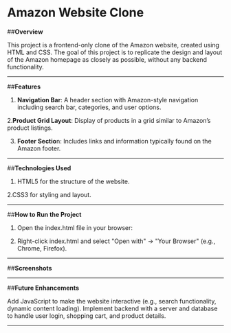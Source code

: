 # **Amazon Website Clone** 

##**Overview**

This project is a frontend-only clone of the Amazon website, created using HTML and CSS. The goal of this project is to replicate the design and layout of the Amazon homepage as closely as possible, without any backend functionality.

*********************************************************************************************************************************************************************************************************************

##**Features**

1. **Navigation Bar**: A header section with Amazon-style navigation including search bar, categories, and user options.
   
2.**Product Grid Layout**: Display of products in a grid similar to Amazon’s product listings.
   
3. **Footer Sectio**n: Includes links and information typically found on the Amazon footer.

*********************************************************************************************************************************************************************************************************************

##**Technologies Used**

1. HTML5 for the structure of the website.
   
2.CSS3 for styling and layout.

*********************************************************************************************************************************************************************************************************************

##**How to Run the Project**

1. Open the index.html file in your browser:
   
2. Right-click index.html and select "Open with" -> "Your Browser" (e.g., Chrome, Firefox).

*********************************************************************************************************************************************************************************************************************

##**Screenshots**


*********************************************************************************************************************************************************************************************************************

##**Future Enhancements**

Add JavaScript to make the website interactive (e.g., search functionality, dynamic content loading).
Implement backend with a server and database to handle user login, shopping cart, and product details.
*********************************************************************************************************************************************************************************************************************
